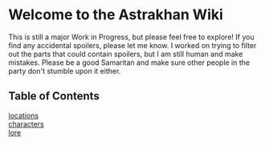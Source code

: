 # Welcome to the Astrakhan Wiki

This is still a major Work in Progress, but please feel free to explore! If you find any accidental spoilers, please let me know. I worked on trying to filter out the parts that could contain spoilers, but I am still human and make mistakes. Please be a good Samaritan and make sure other people in the party don't stumble upon it either. 

## Table of Contents

[locations](docs/locations/locationsTOC.md)  
[characters](docs/characters/charactersTOC.md)  
[lore](docs/lore/loreTOC.md)
